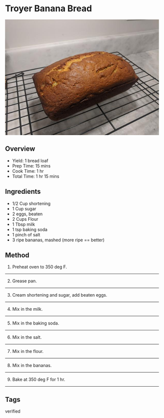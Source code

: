 # Troyer Banana Bread

<p align="center">
<img title="Troyer Banana Bread" src="../assets/troyer-banana-bread.jpg">
</p>

## Overview

- Yield: 1 bread loaf
- Prep Time: 15 mins
- Cook Time: 1 hr
- Total Time: 1 hr 15 mins

## Ingredients

- 1/2 Cup shortening
- 1 Cup sugar
- 2 eggs, beaten
- 2 Cups Flour
- 1 Tbsp milk
- 1 tsp baking soda
- 1 pinch of salt
- 3 ripe bananas, mashed (more ripe == better)

## Method

1. Preheat oven to 350 deg F.
---
2. Grease pan.
---
3. Cream shortening and sugar, add beaten eggs.
---
4. Mix in the milk.
---
5. Mix in the baking soda.
---
6. Mix in the salt.
---
7. Mix in the flour.
---
8. Mix in the bananas.
---
9. Bake at 350 deg F for 1 hr.
---

## Tags
verified

